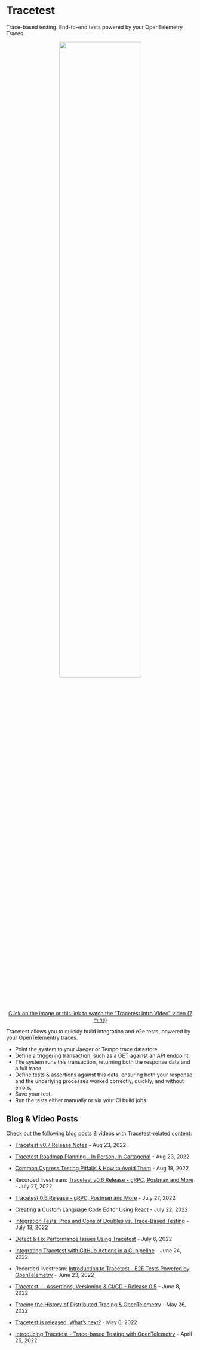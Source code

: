 # Tracetest

Trace-based testing. End-to-end tests powered by your OpenTelemetry Traces.

<p align="center">
  <a target="_new" href="https://www.youtube.com/watch?v=WMRicNlaehc">
    <img src="https://img.youtube.com/vi/WMRicNlaehc/0.jpg" style="width:66%;height:auto">
    <p align="center">
      Click on the image or this link to watch the "Tracetest Intro Video" video (7 mins)
    </p>
  </a>
</p>

Tracetest allows you to quickly build integration and e2e tests, powered by your OpenTelementry traces.

- Point the system to your Jaeger or Tempo trace datastore.
- Define a triggering transaction, such as a GET against an API endpoint.
- The system runs this transaction, returning both the response data and a full trace.
- Define tests & assertions against this data, ensuring both your response and the underlying processes worked correctly, quickly, and without errors.
- Save your test.
- Run the tests either manually or via your CI build jobs.

## **Blog & Video Posts**

Check out the following blog posts & videos with Tracetest-related content:
- [Tracetest v0.7 Release Notes](https://tracetest.io/blog/tracetest-v0-7-release-notes) - Aug 23, 2022

- [Tracetest Roadmap Planning - In Person, In Cartagena!](https://tracetest.io/blog/tracetest-roadmap-planning-in-person-in-cartagena) - Aug 23, 2022

- [Common Cypress Testing Pitfalls & How to Avoid Them](https://tracetest.io/blog/common-cypress-testing-pitfalls-how-to-avoid-them) - Aug 18, 2022

- Recorded livestream: [Tracetest v0.6 Release - gRPC, Postman and More](https://www.youtube.com/watch?v=xpEKHK5VXB0) - July 27, 2022

- [Tracetest 0.6 Release - gRPC, Postman and More](https://tracetest.io/blog/tracetest-0-6-release-grpc-postman-and-more) - July 27, 2022

- [Creating a Custom Language Code Editor Using React](https://tracetest.io/blog/creating-a-custom-language-code-editor-using-react) - July 22, 2022

- [Integration Tests: Pros and Cons of Doubles vs. Trace-Based Testing](https://tracetest.io/blog/integration-tests-pros-and-cons-of-doubles-vs-trace-based-testing) - July 13, 2022

- [Detect & Fix Performance Issues Using Tracetest](https://tracetest.io/blog/detect-fix-performance-issues-using-tracetest) - July 6, 2022

- [Integrating Tracetest with GitHub Actions in a CI pipeline](https://tracetest.io/blog/integrating-tracetest-with-github-actions-in-a-ci-pipeline) - June 24, 2022

- Recorded livestream: [Introduction to Tracetest - E2E Tests Powered by OpenTelemetry](https://youtu.be/mqwJRxqBNCg) - June 23, 2022

- [Tracetest — Assertions, Versioning & CI/CD - Release 0.5](https://tracetest.io/blog/tracetest-assertions-versioning-ci-cd) - June 8, 2022

- [Tracing the History of Distributed Tracing & OpenTelemetry](https://kubeshop.io/blog/tracing-the-history-of-distributed-tracing-opentelemetryt) - May 26, 2022

- [Tracetest is released. What’s next?](https://kubeshop.io/blog/tracetest-is-released-whats-next) - May 6, 2022

- [Introducing Tracetest - Trace-based Testing with OpenTelemetry](https://kubeshop.io/blog/introducing-tracetest-trace-based-testing-with-opentelemetry) - April 26, 2022
